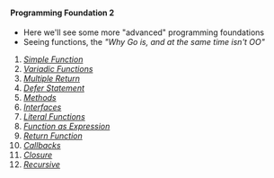 #### Programming Foundation 2
- Here we'll see some more "advanced" programming foundations
- Seeing functions, the _"Why Go is, and at the same time isn't OO"_
1. [_Simple Function_](https://github.com/rafaelbreno/go4noobs/tree/master/04_programming_foundations_2/01_simple_function)
02. [_Variadic Functions_](https://github.com/rafaelbreno/go4noobs/tree/master/04_programming_foundations_2/02_variadic_functions)
03. [_Multiple Return_](https://github.com/rafaelbreno/go4noobs/tree/master/04_programming_foundations_2/03_multiple_return)
04. [_Defer Statement_](https://github.com/rafaelbreno/go4noobs/tree/master/04_programming_foundations_2/04_defer_statement)
05. [_Methods_](https://github.com/rafaelbreno/go4noobs/tree/master/04_programming_foundations_2/05_methods)
06. [_Interfaces_](https://github.com/rafaelbreno/go4noobs/tree/master/04_programming_foundations_2/06_interfaces)
07. [_Literal Functions_](https://github.com/rafaelbreno/go4noobs/tree/master/04_programming_foundations_2/07_literal_funcs)
08. [_Function as Expression_](https://github.com/rafaelbreno/go4noobs/tree/master/04_programming_foundations_2/08_func_as_exp)
09. [_Return Function_](https://github.com/rafaelbreno/go4noobs/tree/master/04_programming_foundations_2/09_return_func)
10. [_Callbacks_](https://github.com/rafaelbreno/go4noobs/tree/master/04_programming_foundations_2/10_callbacks)
11. [_Closure_](https://github.com/rafaelbreno/go4noobs/tree/master/04_programming_foundations_2/11_closure)
12. [_Recursive_](https://github.com/rafaelbreno/go4noobs/tree/master/04_programming_foundations_2/12_recursive)

